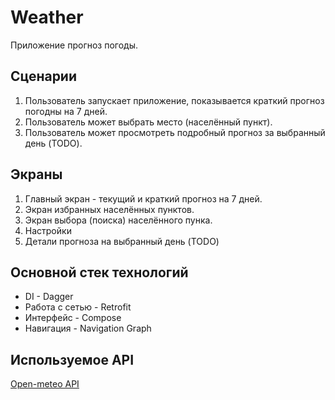 # Weather

Приложение прогноз погоды.

## Сценарии
1. Пользователь запускает приложение, показывается краткий прогноз погодны на 7 дней.
2. Пользователь может выбрать место (населённый пункт).
3. Пользователь может просмотреть подробный прогноз за выбранный день (TODO).

## Экраны
1. Главный экран - текущий и краткий прогноз на 7 дней.
2. Экран избранных населённых пунктов.
3. Экран выбора (поиска) населённого пунка.
4. Настройки
5. Детали прогноза на выбранный день (TODO)

## Основной стек технологий
* DI              - Dagger
* Работа с сетью  - Retrofit
* Интерфейс       - Compose
* Навигация       - Navigation Graph

## Используемое API
[Open-meteo API](https://open-meteo.com/en/docs)
